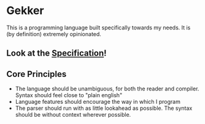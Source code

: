 # Gekker

This is a programming language built specifically towards my needs. It is (by definition)
extremely opinionated.

## Look at the [Specification](spec/)!

## Core Principles

- The language should be unambiguous, for both the reader and compiler.
    Syntax should feel close to "plain english"
- Language features should encourage the way in which I program
- The parser should run with as little lookahead as possible. The syntax should be without context wherever possible.

